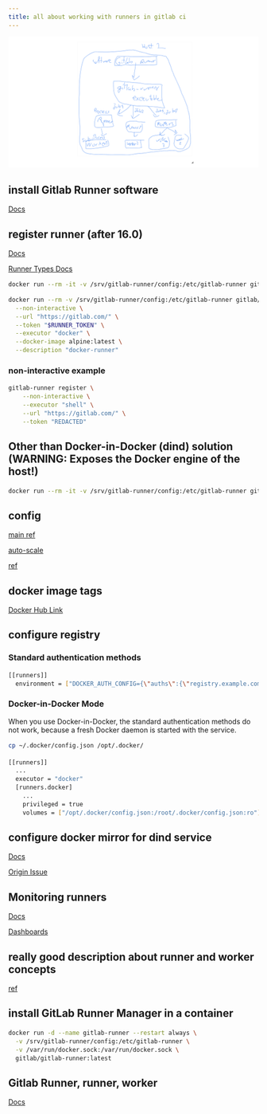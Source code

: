 ```yaml
---
title: all about working with runners in gitlab ci
---
```


![alt text](image.png)

## install Gitlab Runner software

[Docs](https://docs.gitlab.com/runner/install/docker.html)

## register runner (after 16.0)

[Docs](https://docs.gitlab.com/runner/register/index.html)

[Runner Types Docs](https://docs.gitlab.com/ee/ci/runners/runners_scope.html)

```bash
docker run --rm -it -v /srv/gitlab-runner/config:/etc/gitlab-runner gitlab/gitlab-runner register  --url https://example.com  --token glrt-XXXXXXXXXXXXXX
```

```bash
docker run --rm -v /srv/gitlab-runner/config:/etc/gitlab-runner gitlab/gitlab-runner register \
  --non-interactive \
  --url "https://gitlab.com/" \
  --token "$RUNNER_TOKEN" \
  --executor "docker" \
  --docker-image alpine:latest \
  --description "docker-runner"
```

### non-interactive example

```bash
gitlab-runner register \
    --non-interactive \
    --executor "shell" \
    --url "https://gitlab.com/" \
    --token "REDACTED"
```

## Other than Docker-in-Docker (dind) solution (WARNING: Exposes the Docker engine of the host!)

```bash
docker run --rm -it -v /srv/gitlab-runner/config:/etc/gitlab-runner gitlab/gitlab-runner register --docker-image "docker:20.10.16" --docker-volumes /var/run/docker.sock:/var/run/docker.sock
```

## config

[main ref](https://docs.gitlab.com/runner/configuration/advanced-configuration.html)

[auto-scale](https://docs.gitlab.com/runner/configuration/autoscale.html)

[ref](https://docs.gitlab.com/ee/ci/runners/configure_runners.html)

## docker image tags

[Docker Hub Link](https://hub.docker.com/r/gitlab/gitlab-runner/tags)

## configure registry

### Standard authentication methods

```bash
[[runners]]
  environment = ["DOCKER_AUTH_CONFIG={\"auths\":{\"registry.example.com:5000\":{\"auth\":\"bXlfdXNlcm5hbWU6bXlfcGFzc3dvcmQ=\"}}}"]

```

### Docker-in-Docker Mode

When you use Docker-in-Docker, the standard authentication methods do not work, because a fresh Docker daemon is started with the service.

```bash
cp ~/.docker/config.json /opt/.docker/

[[runners]]
  ...
  executor = "docker"
  [runners.docker]
    ...
    privileged = true
    volumes = ["/opt/.docker/config.json:/root/.docker/config.json:ro"]
```

## configure docker mirror for dind service

[Docs](https://docs.gitlab.com/ee/ci/docker/using_docker_build.html#enable-registry-mirror-for-dockerdind-service)

[Origin Issue](https://gitlab.com/gitlab-org/gitlab-runner/-/issues/27171)

## Monitoring runners

[Docs](https://docs.gitlab.com/runner/fleet_scaling/#monitoring-runners)

[Dashboards](https://gitlab.com/gitlab-com/runbooks/-/tree/master/dashboards/ci-runners)

## really good description about runner and worker concepts

[ref](https://stackoverflow.com/questions/54534387/how-gitlab-runner-concurrency-works)

## install GitLab Runner Manager in a container

```bash
docker run -d --name gitlab-runner --restart always \
  -v /srv/gitlab-runner/config:/etc/gitlab-runner \
  -v /var/run/docker.sock:/var/run/docker.sock \
  gitlab/gitlab-runner:latest

```

## Gitlab Runner, runner, worker

[Docs](https://docs.gitlab.com/runner/fleet_scaling/)
